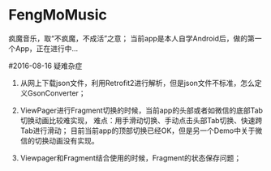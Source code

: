 # FengMoMusic
疯魔音乐，取“不疯魔，不成活”之意；
当前app是本人自学Android后，做的第一个App，正在进行中...

#2016-08-16 疑难杂症
1. 从网上下载json文件，利用Retrofit2进行解析，但是json文件不标准，怎么定义GsonConverter；

2. ViewPager进行Fragment切换的时候，当前app的头部或者如微信的底部Tab切换动画比较难实现，
难点：用手滑动切换、手动点击头部Tab切换、快速跨Tab进行滑动；
目前当前app的顶部切换已经OK，但是另一个Demo中关于微信的切换动画没有实现。

3. Viewpager和Fragment结合使用的时候，Fragment的状态保存问题；

